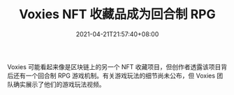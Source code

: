 ﻿---
title: "Voxies NFT 收藏品成为回合制 RPG"
date: 2021-04-21T21:57:40+08:00
lastmod: 2021-04-21T16:45:40+08:00
draft: false
authors: ["Amaryllis"]
description: "Voxies 可能看起来像是区块链上的另一个 NFT 收藏项目，但创作者透露该项目背后还有一个回合制 RPG 游戏机制。有关游戏玩法的细节尚未公布，但 Voxies 团队确实展示了他们的游戏玩法视频。"
featuredImage: "voxies-nft-collectibles-becoming-turn-based-rpg.png"
tags: ["Virtual World","虚拟世界","Play to Earn"]
categories: ["news"]
news: ["虚拟世界"]
weight: 
lightgallery: true
pinned: false
recommend: false
recommend1: false
---

Voxies 可能看起来像是区块链上的另一个 NFT 收藏项目，但创作者透露该项目背后还有一个回合制 RPG 游戏机制。有关游戏玩法的细节尚未公布，但 Voxies 团队确实展示了他们的游戏玩法视频。

<!--more-->

